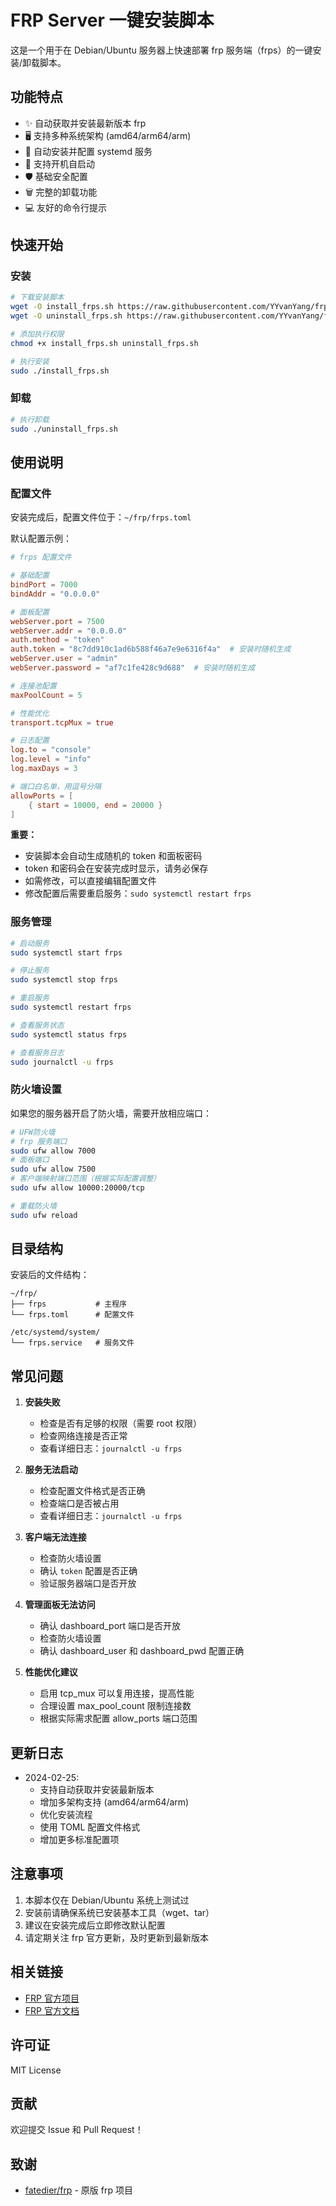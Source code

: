 # FRP Server 一键安装脚本

这是一个用于在 Debian/Ubuntu 服务器上快速部署 frp 服务端（frps）的一键安装/卸载脚本。

## 功能特点

- ✨ 自动获取并安装最新版本 frp
- 🖥️ 支持多种系统架构 (amd64/arm64/arm)
- 🚀 自动安装并配置 systemd 服务
- 🔄 支持开机自启动
- 🛡️ 基础安全配置
- 🗑️ 完整的卸载功能
- 💻 友好的命令行提示

## 快速开始

### 安装

```bash
# 下载安装脚本
wget -O install_frps.sh https://raw.githubusercontent.com/YYvanYang/frp_install/main/install_frps.sh
wget -O uninstall_frps.sh https://raw.githubusercontent.com/YYvanYang/frp_install/main/uninstall_frps.sh

# 添加执行权限
chmod +x install_frps.sh uninstall_frps.sh

# 执行安装
sudo ./install_frps.sh
```

### 卸载

```bash
# 执行卸载
sudo ./uninstall_frps.sh
```

## 使用说明

### 配置文件

安装完成后，配置文件位于：`~/frp/frps.toml`

默认配置示例：
```toml
# frps 配置文件

# 基础配置
bindPort = 7000
bindAddr = "0.0.0.0"

# 面板配置
webServer.port = 7500
webServer.addr = "0.0.0.0"
auth.method = "token"
auth.token = "8c7dd910c1ad6b588f46a7e9e6316f4a"  # 安装时随机生成
webServer.user = "admin"
webServer.password = "af7c1fe428c9d688"  # 安装时随机生成

# 连接池配置
maxPoolCount = 5

# 性能优化
transport.tcpMux = true

# 日志配置
log.to = "console"
log.level = "info"
log.maxDays = 3

# 端口白名单，用逗号分隔
allowPorts = [
    { start = 10000, end = 20000 }
]
```

**重要：** 
- 安装脚本会自动生成随机的 token 和面板密码
- token 和密码会在安装完成时显示，请务必保存
- 如需修改，可以直接编辑配置文件
- 修改配置后需要重启服务：`sudo systemctl restart frps`

### 服务管理

```bash
# 启动服务
sudo systemctl start frps

# 停止服务
sudo systemctl stop frps

# 重启服务
sudo systemctl restart frps

# 查看服务状态
sudo systemctl status frps

# 查看服务日志
sudo journalctl -u frps
```

### 防火墙设置

如果您的服务器开启了防火墙，需要开放相应端口：

```bash
# UFW防火墙
# frp 服务端口
sudo ufw allow 7000
# 面板端口
sudo ufw allow 7500
# 客户端映射端口范围（根据实际配置调整）
sudo ufw allow 10000:20000/tcp

# 重载防火墙
sudo ufw reload
```

## 目录结构

安装后的文件结构：
```
~/frp/
├── frps           # 主程序
└── frps.toml      # 配置文件

/etc/systemd/system/
└── frps.service   # 服务文件
```

## 常见问题

1. **安装失败**
   - 检查是否有足够的权限（需要 root 权限）
   - 检查网络连接是否正常
   - 查看详细日志：`journalctl -u frps`

2. **服务无法启动**
   - 检查配置文件格式是否正确
   - 检查端口是否被占用
   - 查看详细日志：`journalctl -u frps`

3. **客户端无法连接**
   - 检查防火墙设置
   - 确认 `token` 配置是否正确
   - 验证服务器端口是否开放

4. **管理面板无法访问**
   - 确认 dashboard_port 端口是否开放
   - 检查防火墙设置
   - 确认 dashboard_user 和 dashboard_pwd 配置正确

5. **性能优化建议**
   - 启用 tcp_mux 可以复用连接，提高性能
   - 合理设置 max_pool_count 限制连接数
   - 根据实际需求配置 allow_ports 端口范围

## 更新日志

- 2024-02-25: 
  - 支持自动获取并安装最新版本
  - 增加多架构支持 (amd64/arm64/arm)
  - 优化安装流程
  - 使用 TOML 配置文件格式
  - 增加更多标准配置项

## 注意事项

1. 本脚本仅在 Debian/Ubuntu 系统上测试过
2. 安装前请确保系统已安装基本工具（wget、tar）
3. 建议在安装完成后立即修改默认配置
4. 请定期关注 frp 官方更新，及时更新到最新版本

## 相关链接

- [FRP 官方项目](https://github.com/fatedier/frp)
- [FRP 官方文档](https://gofrp.org/docs/)

## 许可证

MIT License

## 贡献

欢迎提交 Issue 和 Pull Request！

## 致谢

- [fatedier/frp](https://github.com/fatedier/frp) - 原版 frp 项目